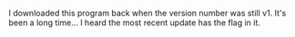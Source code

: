 I downloaded this program back when the version number was still v1. It's been a long time... I heard the most recent update has the flag in it.

